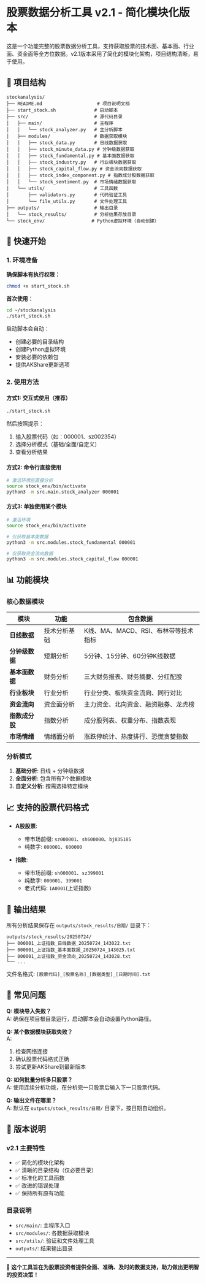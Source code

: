 # 股票数据分析工具 v2.1 - 简化模块化版本

这是一个功能完整的股票数据分析工具，支持获取股票的技术面、基本面、行业面、资金面等全方位数据。v2.1版本采用了简化的模块化架构，项目结构清晰，易于使用。

## 📁 项目结构

```
stockanalysis/
├── README.md                    # 项目说明文档
├── start_stock.sh              # 启动脚本
├── src/                        # 源代码目录
│   ├── main/                   # 主程序
│   │   └── stock_analyzer.py   # 主分析脚本
│   ├── modules/                # 数据获取模块
│   │   ├── stock_data.py       # 日线数据获取
│   │   ├── stock_minute_data.py # 分钟级数据获取
│   │   ├── stock_fundamental.py # 基本面数据获取
│   │   ├── stock_industry.py   # 行业板块数据获取
│   │   ├── stock_capital_flow.py # 资金流向数据获取
│   │   ├── stock_index_component.py # 指数成分股数据获取
│   │   └── stock_sentiment.py  # 市场情绪数据获取
│   └── utils/                  # 工具函数
│       ├── validators.py       # 代码验证工具
│       └── file_utils.py       # 文件处理工具
├── outputs/                    # 输出目录
│   └── stock_results/          # 分析结果存放目录
└── stock_env/                 # Python虚拟环境（自动创建）
```

## 🚀 快速开始

### 1. 环境准备

**确保脚本有执行权限：**

```bash
chmod +x start_stock.sh
```

**首次使用：**

```bash
cd ~/stockanalysis
./start_stock.sh
```

启动脚本会自动：
- 创建必要的目录结构
- 创建Python虚拟环境
- 安装必要的依赖包
- 提供AKShare更新选项

### 2. 使用方法

#### 方式1: 交互式使用（推荐）

```bash
./start_stock.sh
```

然后按照提示：
1. 输入股票代码（如：000001、sz002354）
2. 选择分析模式（基础/全面/自定义）
3. 查看分析结果

#### 方式2: 命令行直接使用

```bash
# 激活环境后直接分析
source stock_env/bin/activate
python3 -m src.main.stock_analyzer 000001
```

#### 方式3: 单独使用某个模块

```bash
# 激活环境
source stock_env/bin/activate

# 仅获取基本面数据
python3 -m src.modules.stock_fundamental 000001

# 仅获取资金流向数据  
python3 -m src.modules.stock_capital_flow 000001
```

## 📊 功能模块

### 核心数据模块

| 模块 | 功能 | 包含数据 |
|------|------|----------|
| **日线数据** | 技术分析基础 | K线、MA、MACD、RSI、布林带等技术指标 |
| **分钟级数据** | 短期分析 | 5分钟、15分钟、60分钟K线数据 |
| **基本面数据** | 财务分析 | 三大财务报表、财务摘要、分红配股 |
| **行业板块** | 行业分析 | 行业分类、板块资金流向、同行对比 |
| **资金流向** | 资金面分析 | 主力资金、北向资金、融资融券、龙虎榜 |
| **指数成分股** | 指数分析 | 成分股列表、权重分布、指数表现 |
| **市场情绪** | 情绪面分析 | 涨跌停统计、热度排行、恐慌贪婪指数 |

### 分析模式

1. **基础分析**: 日线 + 分钟级数据
2. **全面分析**: 包含所有7个数据模块  
3. **自定义分析**: 按需选择特定模块

## 📈 支持的股票代码格式

- **A股股票**:
  - 带市场前缀: `sz000001`、`sh600000`、`bj835185`
  - 纯数字: `000001`、`600000`
  
- **指数**:
  - 带市场前缀: `sh000001`、`sz399001`
  - 纯数字: `000001`、`399001`
  - 老式代码: `1A0001`(上证指数)

## 📁 输出结果

所有分析结果保存在 `outputs/stock_results/日期/` 目录下：

```
outputs/stock_results/20250724/
├── 000001_上证指数_日线数据_20250724_143022.txt
├── 000001_上证指数_基本面数据_20250724_143025.txt
├── 000001_上证指数_资金流向_20250724_143028.txt
└── ...
```

文件名格式: `[股票代码]_[股票名称]_[数据类型]_[日期时间].txt`

## 🔧 常见问题

**Q: 模块导入失败？**  
A: 确保在项目根目录运行，启动脚本会自动设置Python路径。

**Q: 某个数据模块获取失败？**  
A: 
1. 检查网络连接
2. 确认股票代码格式正确
3. 尝试更新AKShare到最新版本

**Q: 如何批量分析多只股票？**  
A: 使用连续分析功能，在分析完一只股票后输入下一只股票代码。

**Q: 输出文件在哪里？**  
A: 默认在 `outputs/stock_results/日期/` 目录下，按日期自动组织。

## 🔄 版本说明

### v2.1 主要特性
- ✅ 简化的模块化架构
- ✅ 清晰的目录结构（仅必要目录）
- ✅ 标准化的工具函数
- ✅ 改进的错误处理
- ✅ 保持所有原有功能

### 目录说明
- `src/main/`: 主程序入口
- `src/modules/`: 各数据获取模块
- `src/utils/`: 验证和文件处理工具
- `outputs/`: 结果输出目录

---

**🎯 这个工具旨在为股票投资者提供全面、准确、及时的数据支持，助力做出更明智的投资决策！**
